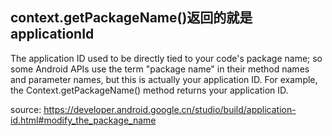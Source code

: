 ## context.getPackageName()返回的就是applicationId 

The application ID used to be directly tied to your code's package name; so some Android APIs use the term "package name" in their method names and parameter names, but this is actually your application ID. For example, the Context.getPackageName() method returns your application ID. 

source: https://developer.android.google.cn/studio/build/application-id.html#modify_the_package_name

